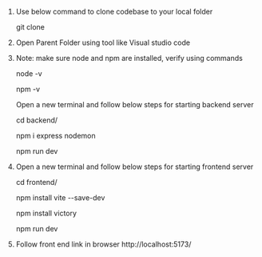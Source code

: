 1. Use below command to clone codebase to your local folder

   git clone <url>

3. Open Parent Folder using tool like Visual studio code
   
4. Note: make sure node and npm are installed, verify using commands 

   node -v

   npm -v

   Open a new terminal and follow below steps for starting backend server

   cd backend/

   npm i express nodemon

   npm run dev
   
6. Open a new terminal and follow below steps for starting frontend server

   cd frontend/

   npm install vite --save-dev

   npm install victory

   npm run dev

8. Follow front end link in browser
   http://localhost:5173/
